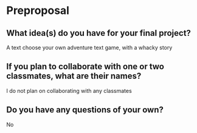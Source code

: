 # Preproposal

## What idea(s) do you have for your final project?

A text choose your own adventure text game, with a whacky story

## If you plan to collaborate with one or two classmates, what are their names?

I do not plan on collaborating with any classmates

## Do you have any questions of your own?

No
